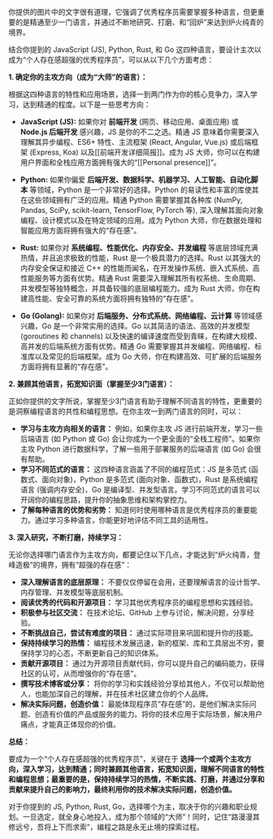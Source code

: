 你提供的图片中的文字很有道理，它强调了优秀程序员需要掌握多种语言，但更重要的是精通至少一门语言，并通过不断地研究、打磨、和“回炉”来达到炉火纯青的境界。

结合你提到的 JavaScript (JS), Python, Rust, 和 Go 这四种语言，要设计主次以成为“个人存在感超强的优秀程序员”，可以从以下几个方面考虑：

**1. 确定你的主攻方向（成为“大师”的语言）：**

根据这四种语言的特性和应用场景，选择一到两门作为你的核心竞争力，深入学习，达到精通的程度。以下是一些思考方向：

- **JavaScript (JS):** 如果你对 **前端开发** (网页、移动应用、桌面应用) 或 **Node.js 后端开发** 感兴趣，JS 是你的不二之选。精通 JS 意味着你需要深入理解其异步编程、ES6+ 特性、主流框架 (React, Angular, Vue.js) 或后端框架 (Express, Koa) 以及[[前端开发详细简报]]。成为 JS 大师，你可以在构建用户界面和全栈应用方面拥有强大的“[[Personal presence]]”。
    
- **Python:** 如果你偏爱 **后端开发、数据科学、机器学习、人工智能、自动化脚本** 等领域，Python 是一个非常好的选择。Python 的易读性和丰富的库使其在这些领域拥有广泛的应用。精通 Python 需要掌握其各种库 (NumPy, Pandas, SciPy, scikit-learn, TensorFlow, PyTorch 等), 深入理解其面向对象编程、设计模式以及在特定领域的应用。成为 Python 大师，你在数据处理和智能应用方面将拥有强大的“存在感”。
    
- **Rust:** 如果你对 **系统编程、性能优化、内存安全、并发编程** 等底层领域充满热情，并且追求极致的性能，Rust 是一个极具潜力的选择。Rust 以其强大的内存安全保证和接近 C++ 的性能而闻名，在开发操作系统、嵌入式系统、高性能服务等方面有优势。精通 Rust 需要深入理解其所有权系统、生命周期、并发模型等独特概念，并具备较强的底层编程能力。成为 Rust 大师，你在构建高性能、安全可靠的系统方面将拥有独特的“存在感”。
    
- **Go (Golang):** 如果你对 **后端服务、分布式系统、网络编程、云计算** 等领域感兴趣，Go 是一个非常实用的选择。Go 以其简洁的语法、高效的并发模型 (goroutines 和 channels) 以及快速的编译速度而受到青睐，在构建大规模、高并发的后端系统方面有优势。精通 Go 需要掌握其并发编程、网络编程、标准库以及常见的后端框架。成为 Go 大师，你在构建高效、可扩展的后端服务方面将拥有显著的“存在感”。
    

**2. 兼顾其他语言，拓宽知识面（掌握至少3门语言）：**

正如你提供的文字所说，掌握至少3门语言有助于理解不同语言的特性，更重要的是洞察编程语言的共性和编程思想。在你主攻一到两门语言的同时，可以：

- **学习与主攻方向相关的语言：** 例如，如果你主攻 JS 进行前端开发，学习一些后端语言 (如 Python 或 Go) 会让你成为一个更全面的“全栈工程师”。如果你主攻 Python 进行数据科学，了解一些用于部署服务的后端语言 (如 Go) 会很有帮助。
- **学习不同范式的语言：** 这四种语言涵盖了不同的编程范式：JS 是多范式 (函数式、面向对象)，Python 是多范式 (面向对象、函数式)，Rust 是系统编程语言 (强调内存安全)，Go 是编译型、并发型语言。学习不同范式的语言可以开阔你的编程思路，提升你的抽象思维和架构掌控力。
- **了解每种语言的优势和劣势：** 知道何时使用哪种语言是优秀程序员的重要能力。通过学习多种语言，你能更好地评估不同工具的适用性。

**3. 深入研究，不断打磨，持续学习：**

无论你选择哪门语言作为主攻方向，都要记住以下几点，才能达到“炉火纯青，登峰造极”的境界，拥有“超强的存在感”：

- **深入理解语言的底层原理：** 不要仅仅停留在会用，还要理解语言的设计哲学、内存管理、并发模型等底层机制。
- **阅读优秀的代码和开源项目：** 学习其他优秀程序员的编程思想和实践经验。
- **积极参与社区交流：** 在技术论坛、GitHub 上参与讨论，解决问题，分享经验。
- **不断挑战自己，尝试有难度的项目：** 通过实际项目来巩固和提升你的技能。
- **保持持续学习的热情：** 编程技术发展迅速，新的框架、库和工具层出不穷，要保持学习的心态，不断更新自己的知识体系。
- **贡献开源项目：** 通过为开源项目贡献代码，你可以提升自己的编码能力，获得社区的认可，从而增强你的“存在感”。
- **撰写技术博客或分享：** 将你的学习和实践经验分享给其他人，不仅可以帮助他人，也能加深自己的理解，并在技术社区建立你的个人品牌。
- **解决实际问题，创造价值：** 最能体现程序员“存在感”的，是他们解决实际问题、创造有价值的产品或服务的能力。将你的技术应用于实际场景，解决用户痛点，才能真正体现你的价值。

**总结：**

要成为一个“个人存在感超强的优秀程序员”，关键在于 **选择一个或两个主攻方向，深入学习，达到精通；同时兼顾其他语言，拓宽知识面，理解不同语言的特性和编程思想；最重要的是，保持持续学习的热情，不断实践、打磨，并通过分享和贡献来提升自己的影响力，最终利用你的技术解决实际问题，创造价值。**

对于你提到的 JS, Python, Rust, Go，选择哪个为主，取决于你的兴趣和职业规划。一旦选定，就全身心地投入，成为那个领域的“大师”！同时，记住“路漫漫其修远兮，吾将上下而求索”，编程之路是永无止境的探索过程。